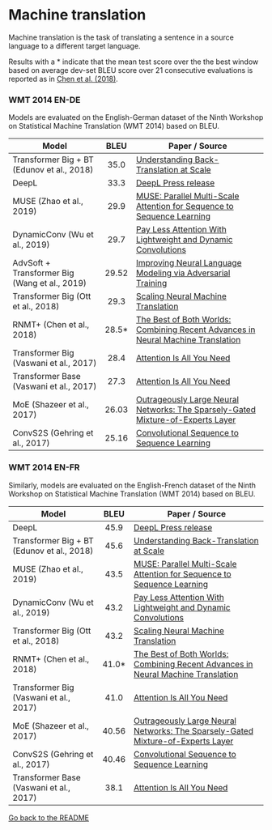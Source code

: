 # Machine translation

Machine translation is the task of translating a sentence in a source language to a different target language. 

Results with a * indicate that the mean test score over the the best window based on average dev-set BLEU score over 
21 consecutive evaluations is reported as in [Chen et al. (2018)](https://arxiv.org/abs/1804.09849).

### WMT 2014 EN-DE

Models are evaluated on the English-German dataset of the Ninth Workshop on Statistical Machine Translation (WMT 2014) based
on BLEU.

| Model           | BLEU  |  Paper / Source |
| ------------- | :-----:| --- |
| Transformer Big + BT (Edunov et al., 2018) | 35.0 | [Understanding Back-Translation at Scale](https://arxiv.org/pdf/1808.09381.pdf) |
| DeepL | 33.3 | [DeepL Press release](https://www.deepl.com/press.html) |
| MUSE (Zhao et al., 2019)| 29.9 | [MUSE: Parallel Multi-Scale Attention for Sequence to Sequence Learning](https://arxiv.org/abs/1911.09483) |
| DynamicConv (Wu et al., 2019)| 29.7 | [Pay Less Attention With Lightweight and Dynamic Convolutions](https://arxiv.org/abs/1901.10430) |
| AdvSoft + Transformer Big (Wang et al., 2019)| 29.52 | [Improving Neural Language Modeling via Adversarial Training](http://proceedings.mlr.press/v97/wang19f/wang19f.pdf) |
| Transformer Big (Ott et al., 2018) | 29.3 | [Scaling Neural Machine Translation](https://arxiv.org/abs/1806.00187) |
| RNMT+ (Chen et al., 2018) | 28.5* | [The Best of Both Worlds: Combining Recent Advances in Neural Machine Translation](https://arxiv.org/abs/1804.09849) |
| Transformer Big (Vaswani et al., 2017) | 28.4 | [Attention Is All You Need](https://arxiv.org/abs/1706.03762) |
| Transformer Base (Vaswani et al., 2017) | 27.3 | [Attention Is All You Need](https://arxiv.org/abs/1706.03762) |
| MoE (Shazeer et al., 2017) | 26.03 | [Outrageously Large Neural Networks: The Sparsely-Gated Mixture-of-Experts Layer](https://arxiv.org/abs/1701.06538) |
| ConvS2S (Gehring et al., 2017) | 25.16 | [Convolutional Sequence to Sequence Learning](https://arxiv.org/abs/1705.03122) | 

### WMT 2014 EN-FR

Similarly, models are evaluated on the English-French dataset of the Ninth Workshop on Statistical Machine Translation (WMT 2014) based
on BLEU.

| Model           | BLEU  |  Paper / Source |
| ------------- | :-----:| --- |
| DeepL | 45.9 | [DeepL Press release](https://www.deepl.com/press.html) |
| Transformer Big + BT (Edunov et al., 2018) | 45.6 | [Understanding Back-Translation at Scale](https://arxiv.org/pdf/1808.09381.pdf) |
| MUSE (Zhao et al., 2019)| 43.5 | [MUSE: Parallel Multi-Scale Attention for Sequence to Sequence Learning](https://arxiv.org/abs/1911.09483) |
| DynamicConv (Wu et al., 2019)| 43.2 | [Pay Less Attention With Lightweight and Dynamic Convolutions](https://arxiv.org/abs/1901.10430) |
| Transformer Big (Ott et al., 2018) | 43.2 | [Scaling Neural Machine Translation](https://arxiv.org/abs/1806.00187) |
| RNMT+ (Chen et al., 2018) | 41.0* | [The Best of Both Worlds: Combining Recent Advances in Neural Machine Translation](https://arxiv.org/abs/1804.09849) |
| Transformer Big (Vaswani et al., 2017) | 41.0 | [Attention Is All You Need](https://arxiv.org/abs/1706.03762) |
| MoE (Shazeer et al., 2017) | 40.56 | [Outrageously Large Neural Networks: The Sparsely-Gated Mixture-of-Experts Layer](https://arxiv.org/abs/1701.06538) |
| ConvS2S (Gehring et al., 2017) | 40.46 | [Convolutional Sequence to Sequence Learning](https://arxiv.org/abs/1705.03122) | 
| Transformer Base (Vaswani et al., 2017) | 38.1 | [Attention Is All You Need](https://arxiv.org/abs/1706.03762) |

[Go back to the README](../README.md)

